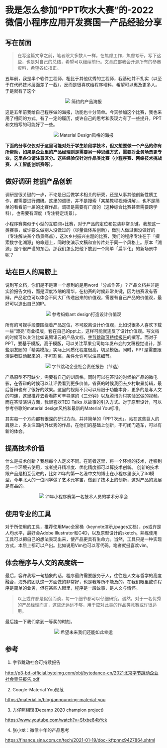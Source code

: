 # 我是怎么参加“PPT吹水大赛”的-2022微信小程序应用开发赛国一产品经验分享

## 写在前面

> 在写这篇文章之前，笔者跟大多数人一样，在焦虑工作，焦虑考研。写下这些，也是对自己的总结，希望可以继续前行。文章底部我会开源所有的参赛资料，希望各位指正。

五年前，我是半个软件工程师，相比于其他优秀的工程师，我基础并不扎实（以至于在代码技术层面差了一截），反而是很喜欢给程序堆料，希望可以惠及更多人。于是就有了这个

<div align='center'>
    <img src='res/IMG_5308.PNG'>
    简约的产品海报
</div>

这是五年前我给自己程序做的海报，功能也十分简单。今天参加这个比赛，我也采用了相同的方式。有了一定的履历，或许自己的思考和表现力有了一些提升，PPT和文档写的可能好了一些。

<div align='center'>
    <img src='res/board.png'>
    Material Design风格的海报
</div>

**下面的分享仅仅对于这里可能对处于学生阶段学技术，但又想要做一个产品的你有所帮助，如果是企业里的产品经理则是需要另一种思维方式，需要对业务场景更专业，这里各位请注意区分。这些经验仅针对作品类比赛（小程序赛、网络技术挑战赛、人工智能创新赛等）**。


## 做好调研 挖掘产品创新

调研是很关键的一步，不论是日后做学术相关的研究，还是从事其他创新性质工作，都需要进行调研。这里的调研，并不是搜索「某某教程视频讲解」，也不是简单的看看前一届的比赛作品。调研是需要有广度的（这种综合比赛甚至需要跨学科），也需要有深度（专注特定场景）。

小程序赛类似于小型的互联网+比赛，对于产品的定位和包装非常关键。我想这一类赛事，或许要么做别人没做过的（尽量做体系创新），做别人做过但没做好的（专注解决某个场景痛点），这次乡村振兴主题的比赛，我们的程序专注在于「探索数字化溯源」的命题上，同时使演示文稿和宣传片处于同一个风格上。原本「溯源」是个很严谨的东西，那我们怎么把他下放到一个简单「扁平化」的新场景中呢？


## 站在巨人的肩膀上

说到写文档，你们是不是第一个想到的是用word「分点作答」？产品文档并非是实验报告文档，而是深度浓缩的精华，在初赛的时候非常关键，因为初赛没有答辩。产品定位可以体会不同大厂传递出来的价值观，需要有自己产品的价值观，最好可以造出自己的IP。

<div align='center'>
    <img src='res/design.png'>
    参考蚂蚁ant design打造设计价值观
</div>


所有的可视手段要围绕着产品定位，不可脱离设计价值观，比如说很多人喜欢下载一些“漂亮”商业模版，套在自己的ppt上，这样可能就违反了设计价值观。写文档的时候可以关注比如说腾讯云的产品文档，[字节跳动可持续报告](http://p3-bd-official.byteimg.com/obj/bytedance-cn/2021北京字节跳动企业社会责任报告.pdf)的撰写。而对于PPT，要基于模版，高于模版，可以关注苹果公司每年发布会的文稿视觉设计，那些朋友圈的「精美模版」实际上同质化程度很高，切忌模版。同时，PPT是需要跟演讲者联动起来的，不可割离，条件允许可以注意细节。

<div align='center'>
    <img src='res/bytedance.png'>
    字节跳动企业社会责任报告（节选）
</div>

产品原型不可缺少，需要有自己的UI风格。同时可以在答辩的时候拍产品的微电影，在答辩的时候可以让评委看到更多价值，省赛的时候我回去乡村取景剪辑，最后答辩也有了很好的效果。这里的视频不只可以局限于功能本身，更多的是与人文的勾连，这里推荐去看看陈可辛导演的《三分钟》以及腾讯为村实验室做的视频。
而在答辩演讲方面，我很喜欢TED Talks 以故事的引入方式。对于原型设计，可以参考谷歌的material design风格和最新的Material You标准。

其实每一个方向都有很深的研讨方向，并非简单的「PPT吹水」。站在这些巨人的肩膀上，多关注国内外优秀的作品，在他们的基础上创新，不可闭门造车，可以有新的体会。

## 提高技术价值
什么是技术创新？我想每个人定义不同。在笔者这里，将一个环境的技术，迁移到另一个环境去使用，或者提升精准度、优化精度都可以算技术创新。
创新的技术跟产品是相互促进的，比如21年的第一名港中文的博士在小程序里嵌入了3d模型，今年北大的一位同学做了艺术元宇宙，做到了技术上的创新，这对产品的发展是有益的。

<div align='center'>
    <img src='res/xuhao.png'>
    21年小程序赛第一名技术人员的学术分享会
</div>

## 使用专业的工具

对于所使用的工具，推荐使用Mac全家桶（keynote演示,ipages文档），ps或许是人均水平，最好会Adobe Illustrator和C4D，以及原型设计的sketch。熟练使用工具可以把自己的想法表现出来，使产品更具有生命力。当然，工具只是一种实现方式，本质上都可以产出。比如说用Vim也可以写代码，笔者就挺喜欢vim。



## 体会程序与人文的高度统一

最后，容许我写一句抽象的话，程序最终需要服务于人，往往是人文与哲学的高度融合，海外的团队这一方面做的非常好，也是我等所不能及的。在我们眼里或许程序是简单的业务，但在某些人眼里，程序是一段故事，是人文与情怀。


> 以上或许都是侃侃而谈，每一个细节都可以仔细研究。诚然，对于一名优秀的产品经理而言，这些还远远不够，用于应对此类的作品类竞赛或许很适用。

最后挂一下我们拿到一等奖的时刻。

<div align='center'>
    <img src='res/IMG_5083.JPG'>
    希望未来我们还能如此幸运
</div>


## 参考

1. 字节跳动社会可持续报告

http://p3-bd-official.byteimg.com/obj/bytedance-cn/2021北京字节跳动企业社会责任报告.pdf

2. Google-Material You规范

https://material.io/blog/announcing-material-you


3. 方仔照相馆(Decamp 2020 champion project)

https://www.youtube.com/watch?v=Sfxbe84bYck

4. 张小龙：微信十年的产品思考

https://finance.sina.com.cn/tech/2021-01-19/doc-ikftpnnx9427864.shtml



